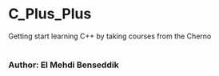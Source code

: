 # C_Plus_Plus

Getting start learning C++ by taking courses from the Cherno
#
### Author: El Mehdi Benseddik
